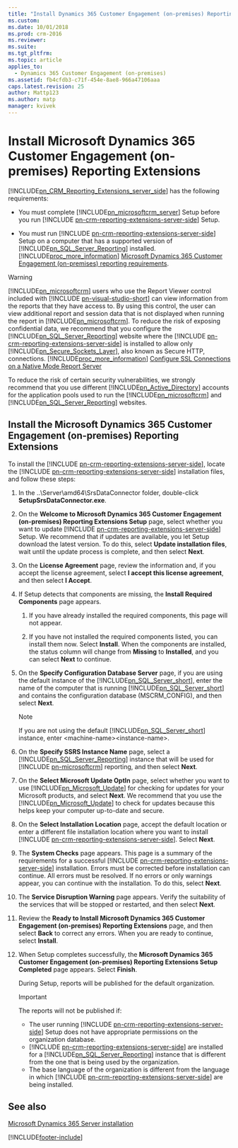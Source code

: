 ```yaml
---
title: "Install Dynamics 365 Customer Engagement (on-premises) Reporting Extensions | Microsoft Docs"
ms.custom: 
ms.date: 10/01/2018
ms.prod: crm-2016
ms.reviewer: 
ms.suite: 
ms.tgt_pltfrm: 
ms.topic: article
applies_to: 
  - Dynamics 365 Customer Engagement (on-premises)
ms.assetid: fb4cfdb3-c71f-454e-8ae8-966a47106aaa
caps.latest.revision: 25
author: Mattp123
ms.author: matp
manager: kvivek
---
```

# Install Microsoft Dynamics 365 Customer Engagement (on-premises) Reporting Extensions



[!INCLUDE[pn_CRM_Reporting_Extensions_server_side](../includes/pn-crm-reporting-extensions-server-side.md)] has the following requirements:  
  
-   You must complete [!INCLUDE[pn_microsoftcrm_server](../includes/pn-microsoftcrm-server.md)] Setup before you run [!INCLUDE [pn-crm-reporting-extensions-server-side](../includes/pn-crm-reporting-extensions-server-side.md)] Setup.  
  
-   You must run [!INCLUDE [pn-crm-reporting-extensions-server-side](../includes/pn-crm-reporting-extensions-server-side.md)] Setup on a computer that has a supported version of [!INCLUDE[pn_SQL_Server_Reporting](../includes/pn-sql-server-reporting.md)] installed.  [!INCLUDE[proc_more_information](../includes/proc-more-information.md)] [Microsoft Dynamics 365 Customer Engagement (on-premises) reporting requirements](microsoft-dynamics-365-reporting-requirements.md).  
  
> [!WARNING]
>  [!INCLUDE[pn_microsoftcrm](../includes/pn-microsoftcrm.md)] users who use the Report Viewer control included with [!INCLUDE [pn-visual-studio-short](../includes/pn-visual-studio-short.md)] can view information from the reports that they have access to. By using this control, the user can view additional report and session data that is not displayed when running the report in [!INCLUDE[pn_microsoftcrm](../includes/pn-microsoftcrm.md)]. To reduce the risk of exposing confidential data, we recommend that you configure the [!INCLUDE[pn_SQL_Server_Reporting](../includes/pn-sql-server-reporting.md)] website where the [!INCLUDE [pn-crm-reporting-extensions-server-side](../includes/pn-crm-reporting-extensions-server-side.md)] is installed to allow only [!INCLUDE[pn_Secure_Sockets_Layer](../includes/pn-secure-sockets-layer.md)], also known as Secure HTTP, connections. [!INCLUDE[proc_more_information](../includes/proc-more-information.md)] [Configure SSL Connections on a Native Mode Report Server](https://msdn.microsoft.com/library/ms345223.aspx)  
>   
>  To reduce the risk of certain security vulnerabilities, we strongly recommend that you use different [!INCLUDE[pn_Active_Directory](../includes/pn-active-directory.md)] accounts for the application pools used to run the [!INCLUDE[pn_microsoftcrm](../includes/pn-microsoftcrm.md)] and [!INCLUDE[pn_SQL_Server_Reporting](../includes/pn-sql-server-reporting.md)] websites.  
  
## Install the Microsoft Dynamics 365 Customer Engagement (on-premises) Reporting Extensions  
 To install the [!INCLUDE [pn-crm-reporting-extensions-server-side](../includes/pn-crm-reporting-extensions-server-side.md)], locate the [!INCLUDE [pn-crm-reporting-extensions-server-side](../includes/pn-crm-reporting-extensions-server-side.md)] installation files, and follow these steps:  

1.  In the ..\Server\amd64\SrsDataConnector folder, double-click **SetupSrsDataConnector.exe**.  
  
2.  On the **Welcome to Microsoft Dynamics 365 Customer Engagement (on-premises) Reporting Extensions Setup** page, select whether you want to update [!INCLUDE [pn-crm-reporting-extensions-server-side](../includes/pn-crm-reporting-extensions-server-side.md)] Setup. We recommend that if updates are available, you let Setup download the latest version. To do this, select **Update installation files**, wait until the update process is complete, and then select **Next**.  
  
3.  On the **License Agreement** page, review the information and, if you accept the license agreement, select **I accept this license agreement**, and then select **I Accept**.  
  
4.  If Setup detects that components are missing, the **Install Required Components** page appears.  
  
    1.  If you have already installed the required components, this page will not appear.  
  
    2.  If you have not installed the required components listed, you can install them now. Select **Install**. When the components are installed, the status column will change from **Missing** to **Installed**, and you can select **Next** to continue.  
  
5.  On the **Specify Configuration Database Server** page, if you are using the default instance of the [!INCLUDE[pn_SQL_Server_short](../includes/pn-sql-server-short.md)], enter the name of the computer that is running [!INCLUDE[pn_SQL_Server_short](../includes/pn-sql-server-short.md)] and contains the configuration database (MSCRM_CONFIG), and then select **Next**.  
  
    > [!NOTE]
    >  If you are not using the default [!INCLUDE[pn_SQL_Server_short](../includes/pn-sql-server-short.md)] instance, enter \<machine-name>\<instance-name>.  
  
6.  On the **Specify SSRS Instance Name** page, select a [!INCLUDE[pn_SQL_Server_Reporting](../includes/pn-sql-server-reporting.md)] instance that will be used for [!INCLUDE [pn-microsoftcrm](../includes/pn-microsoftcrm.md)] reporting, and then select **Next**.  
  
7.  On the **Select Microsoft Update OptIn** page, select whether you want to use [!INCLUDE[pn_Microsoft_Update](../includes/pn-microsoft-update.md)] for checking for updates for your Microsoft products, and select **Next**. We recommend that you use the [!INCLUDE[pn_Microsoft_Update](../includes/pn-microsoft-update.md)] to check for updates because this helps keep your computer up-to-date and secure.  
  
8.  On the **Select Installation Location** page, accept the default location or enter a different file installation location where you want to install [!INCLUDE [pn-crm-reporting-extensions-server-side](../includes/pn-crm-reporting-extensions-server-side.md)]. Select **Next**.  
  
9. The **System Checks** page appears. This page is a summary of the requirements for a successful [!INCLUDE [pn-crm-reporting-extensions-server-side](../includes/pn-crm-reporting-extensions-server-side.md)] installation. Errors must be corrected before installation can continue. All errors must be resolved. If no errors or only warnings appear, you can continue with the installation. To do this, select **Next**.  
  
10. The **Service Disruption Warning** page appears. Verify the suitability of the services that will be stopped or restarted, and then select **Next**.  
  
11. Review the **Ready to Install Microsoft Dynamics 365 Customer Engagement (on-premises) Reporting Extensions** page, and then select **Back** to correct any errors. When you are ready to continue, select **Install**.  
  
12. When Setup completes successfully, the **Microsoft Dynamics 365 Customer Engagement (on-premises) Reporting Extensions Setup Completed** page appears. Select **Finish**.  
  
     During Setup, reports will be published for the default organization.  
  
    > [!IMPORTANT]
    >  The reports will not be published if:  
    >   
    >  -   The user running [!INCLUDE [pn-crm-reporting-extensions-server-side](../includes/pn-crm-reporting-extensions-server-side.md)] Setup does not have appropriate permissions on the organization database.  
    > -   [!INCLUDE [pn-crm-reporting-extensions-server-side](../includes/pn-crm-reporting-extensions-server-side.md)] are installed for a [!INCLUDE[pn_SQL_Server_Reporting](../includes/pn-sql-server-reporting.md)] instance that is different from the one that is being used by the organization.  
    > -   The base language of the organization is different from the language in which [!INCLUDE [pn-crm-reporting-extensions-server-side](../includes/pn-crm-reporting-extensions-server-side.md)] are being installed.  
  
## See also  
 [Microsoft Dynamics 365 Server installation](microsoft-dynamics-365-server-installation.md)   



[!INCLUDE[footer-include](../../../includes/footer-banner.md)]